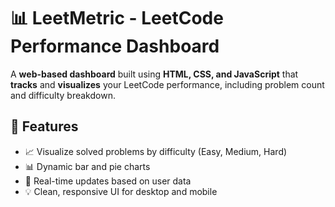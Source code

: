 # 📊 LeetMetric - LeetCode Performance Dashboard

A **web-based dashboard** built using **HTML, CSS, and JavaScript** that **tracks** and **visualizes** your LeetCode performance, including problem count and difficulty breakdown.
## 🚀 Features

- 📈 Visualize solved problems by difficulty (Easy, Medium, Hard)
- 📊 Dynamic bar and pie charts
- 🔄 Real-time updates based on user data
- 💡 Clean, responsive UI for desktop and mobile
